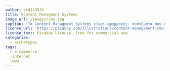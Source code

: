 ```yaml
---
author: std133533
title: Content Managment Systems
image_url: /images/cms.jpg
caption: 'Τα Content Managment Systems είναι εφαρμογές- συστήματα που επιτρέπουν την δημιουργία ιστοσελίδων - blog - eshop χωρίς την χρήση κώδικα και ιδιαίτερη γνώση html-css και παρόμοιων τεχνολογιών. Χρησιμοποιόντας τας ο μέσος χρήστης μπορεί να δημιουργήσει το δικό του ιστολόγιο μέσα σε λίγες ώρες.Με αυτόν τον τρόπο -αν και μείωνε τις δυνατότητες της συσκευής εισόδου- την έκανε πιο απλή και μηδένιζε την πιθανότητα να πατήσει λάθος κουμπί ο (αρχάριος σε γραφικά περιβάλλοντα) χρήστης. Μερικά από τα πιο γνωστά cms (Joomla, Drupal, Prestashop,Magento κ.α.) '
license_url: 'https://pixabay.com/illustrations/content-management-cms-4308363/'
license_text: Pixabay License- Free for commercial use
categories:
  - archetypes
tags:
  - e-commerce
  -internet
  -www
---
```

